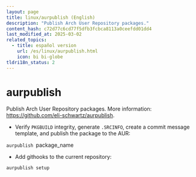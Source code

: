 ```yaml
---
layout: page
title: linux/aurpublish (English)
description: "Publish Arch User Repository packages."
content_hash: c72d77c6cd77f5dfb3fcbca8113a0ceefdd01dd4
last_modified_at: 2025-03-02
related_topics:
  - title: español version
    url: /es/linux/aurpublish.html
    icon: bi bi-globe
tldri18n_status: 2
---
```

# aurpublish

Publish Arch User Repository packages.
More information: <https://github.com/eli-schwartz/aurpublish>.

- Verify `PKGBUILD` integrity, generate `.SRCINFO`, create a commit message template, and publish the package to the AUR:

`aurpublish `<span class="tldr-var badge badge-pill bg-dark-lm bg-white-dm text-white-lm text-dark-dm font-weight-bold">package_name</span>

- Add githooks to the current repository:

`aurpublish setup`
